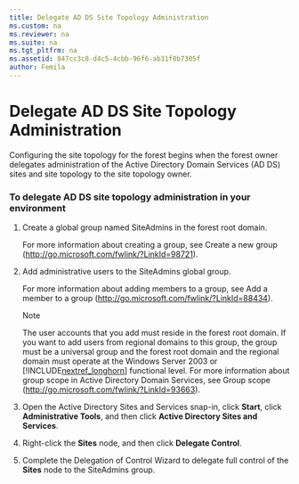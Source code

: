 ```yaml
---
title: Delegate AD DS Site Topology Administration
ms.custom: na
ms.reviewer: na
ms.suite: na
ms.tgt_pltfrm: na
ms.assetid: 847cc3c8-d4c5-4cbb-96f6-ab31f0b7305f
author: Femila
---
```

# Delegate AD DS Site Topology Administration
Configuring the site topology for the forest begins when the forest owner delegates administration of the Active Directory Domain Services \(AD DS\) sites and site topology to the site topology owner.  
  
### To delegate AD DS site topology administration in your environment  
  
1.  Create a global group named SiteAdmins in the forest root domain.  
  
    For more information about creating a group, see Create a new group \([http:\/\/go.microsoft.com\/fwlink\/?LinkId\=98721](http://go.microsoft.com/fwlink/?LinkId=98721)\).  
  
2.  Add administrative users to the SiteAdmins global group.  
  
    For more information about adding members to a group, see Add a member to a group \([http:\/\/go.microsoft.com\/fwlink\/?LinkId\=88434](http://go.microsoft.com/fwlink/?LinkId=88434)\).  
  
    > [!NOTE]  
    > The user accounts that you add must reside in the forest root domain. If you want to add users from regional domains to this group, the group must be a universal group and the forest root domain and the regional domain must operate at the Windows Server 2003 or [!INCLUDE[nextref_longhorn](../Token/nextref_longhorn_md.md)] functional level. For more information about group scope in Active Directory Domain Services, see Group scope \([http:\/\/go.microsoft.com\/fwlink\/?LinkId\=93663](http://go.microsoft.com/fwlink/?LinkId=93663)\).  
  
3.  Open the Active Directory Sites and Services snap\-in, click **Start**, click **Administrative Tools**, and then click **Active Directory Sites and Services**.  
  
4.  Right\-click the **Sites** node, and then click **Delegate Control**.  
  
5.  Complete the Delegation of Control Wizard to delegate full control of the **Sites** node to the SiteAdmins group.  
  

